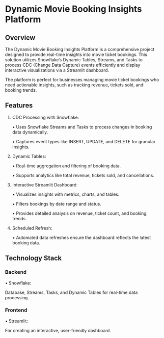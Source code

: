 # Dynamic Movie Booking Insights Platform

## Overview

The Dynamic Movie Booking Insights Platform is a comprehensive project designed to provide real-time insights into movie ticket bookings. This solution utilizes Snowflake’s Dynamic Tables, Streams, and Tasks to process CDC (Change Data Capture) events efficiently and display interactive visualizations via a Streamlit dashboard.

The platform is perfect for businesses managing movie ticket bookings who need actionable insights, such as tracking revenue, tickets sold, and booking trends.

## Features
1) CDC Processing with Snowflake:
	
 	•	Uses Snowflake Streams and Tasks to process changes in booking data dynamically.
	
 	•	Captures event types like INSERT, UPDATE, and DELETE for granular insights.
 
2) Dynamic Tables:
	
 	•	Real-time aggregation and filtering of booking data.
	
	 •	Supports analytics like total revenue, tickets sold, and cancellations.
 
3) Interactive Streamlit Dashboard:
	
 	•	Visualizes insights with metrics, charts, and tables.
	
 	•	Filters bookings by date range and status.
	
 	•	Provides detailed analysis on revenue, ticket count, and booking trends.
 
4) Scheduled Refresh:
	
 	•	Automated data refreshes ensure the dashboard reflects the latest booking data.

## Technology Stack

### Backend
	
•	Snowflake:

   Database, Streams, Tasks, and Dynamic Tables for real-time data processing.

### Frontend
	
 •	Streamlit:
	
   For creating an interactive, user-friendly dashboard.

 
